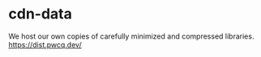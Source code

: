 # cdn-data
We host our own copies of carefully minimized and compressed libraries. https://dist.pwcq.dev/
